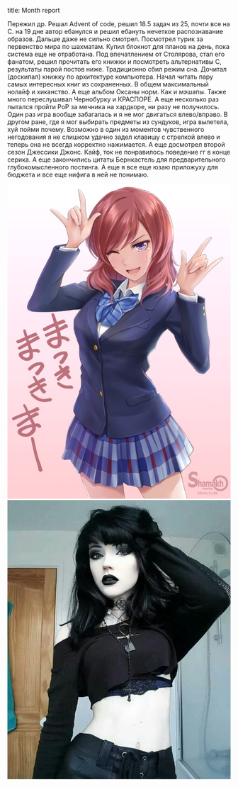 title: Month report

Пережил др. Решал Advent of code, решил 18.5 задач из 25, почти все на С. на 19 дне автор ебанулся и решил ебануть нечеткое распознавание образов. Дальше даже не сильно смотрел. Посмотрел турик за первенство мира по шахматам. Купил блокнот для планов на день, пока система еще не отработана. Под впечатлением от Столярова, стал его фанатом, решил прочитать его книжки и посмотреть альтернативы C, результаты парой постов ниже. Традиционно сбил режим сна. Дочитал (доскипал) книжку по архитектуре компьютера. Начал читать пару самых интересных книг из сохраненных.
В общем максимальный нолайф и хиканство.
А еще альбом Оксаны норм. Как и мэшапы. Также много переслушивал Чернобурку и КРАСПОРЕ.
А еще несколько раз пытался пройти РоР за мечника на хардкоре, ни разу не получилось. Один раз игра вообще забагалась и я не мог двигаться влево/вправо. В другом ране, где я мог выбирать предметы из сундуков, игра вылетела, хуй пойми почему. Возможно в один из моментов чувственного негодования я не слишком удачно задел клавишу с стрелкой влево и теперь она не всегда корректно нажимается.
А еще досмотрел второй сезон Джессики Джонс. Кайф, ток не понравилось поведение гг в конце серика.
А еще закончились цитаты Бернкастель для предварительного глубокомысленного постинга.
А еще я все еще юзаю приложуху для бюджета и все еще нифига в ней не понимаю.

![](/blog/static/img/oDjMFjQRRsg.jpg)
![](/blog/static/img/hTEJzYfJfbk.jpg)
